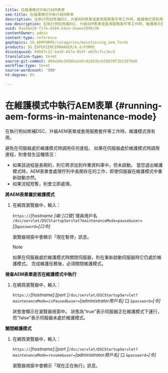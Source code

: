 ```yaml
---
title: 在維護模式中執行AEM表單
seo-title: 在維護模式中執行AEM表單
description: 在執行例如修補DSC、升級AEM表單或套用服務套件等工作時，維護模式很有用。 進一步瞭解在維護模式中執行AEM表格。
seo-description: 在執行例如修補DSC、升級AEM表單或套用服務套件等工作時，維護模式很有用。 進一步瞭解在維護模式中執行AEM表格。
uuid: 9aa3be20-f17e-4384-b4ce-daaee2898c96
contentOwner: admin
content-type: reference
geptopics: SG_AEMFORMS/categories/maintaining_aem_forms
products: SG_EXPERIENCEMANAGER/6.4/FORMS
discoiquuid: 94047c12-ba3d-457a-954f-e035c7cc3ecd
translation-type: tm+mt
source-git-commit: d04e08e105bba2e6c92d93bcb58839f1b5307bd8
workflow-type: tm+mt
source-wordcount: '309'
ht-degree: 0%

---
```



# 在維護模式中執行AEM表單 {#running-aem-forms-in-maintenance-mode}

在執行例如修補DSC、升級AEM表單或套用服務套件等工作時，維護模式很有用。

避免在伺服器處於維護模式時調用任何進程。 如果在伺服器處於維護模式時調用進程，則會發生這種情況：

* 如果該過程是長期的，則它將添加到作業資料庫中，但未啟動。 當您退出維護模式時，AEM表單會處理佇列中長期存在的工作，即使伺服器在維護模式中重新啟動亦然。
* 如果流程短暫，則會立即處理。

**將AEM表單置於維護模式**

1. 在網頁瀏覽器中，輸入：

   `https://`*[hostname ]*端`:`*[口管]* 理員用戶名 `/dsc/servlet/DSCStartupServlet?maintenanceMode=pause&user=`*[]*`&password=`*[口令]*

   瀏覽器視窗中會顯示「現在暫停」訊息。

   >[!NOTE]
   >
   >如果在伺服器處於維護模式時關閉伺服器，則在重新啟動伺服器時它仍處於維護模式。 完成維護任務後，必須關閉維護模式。

**檢查AEM表單是否在維護模式中執行**

1. 在網頁瀏覽器中，輸入：

   `https://`*[hostname]:[port ]*`/dsc/servlet/DSCStartupServlet?maintenanceMode=isPaused&user=`*[administrator用戶名]* 口 `&password=`*[令&#x200B;]*

   狀態會顯示在瀏覽器視窗中。 狀態為&quot;true&quot;表示伺服器正在維護模式下運行，而&quot;false&quot;表示伺服器未處於維護模式。

**關閉維護模式**

1. 在網頁瀏覽器中，輸入：

   `https://`*[hostname]:[port ]*`/dsc/servlet/DSCStartupServlet?maintenanceMode=resume&user=`*[administrator用戶名]* 口 `&password=`*[令&#x200B;]*

   瀏覽器視窗中會顯示「現在正在執行」訊息。

